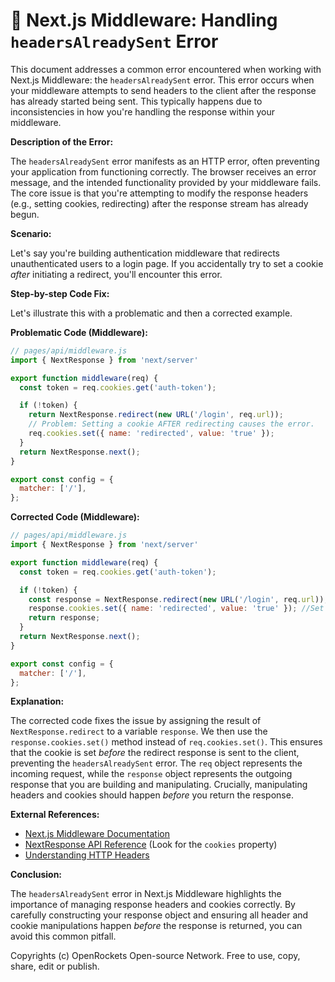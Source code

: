 # 🐞 Next.js Middleware: Handling `headersAlreadySent` Error


This document addresses a common error encountered when working with Next.js Middleware: the `headersAlreadySent` error.  This error occurs when your middleware attempts to send headers to the client after the response has already started being sent.  This typically happens due to inconsistencies in how you're handling the response within your middleware.

**Description of the Error:**

The `headersAlreadySent` error manifests as an HTTP error, often preventing your application from functioning correctly.  The browser receives an error message, and the intended functionality provided by your middleware fails. The core issue is that you're attempting to modify the response headers (e.g., setting cookies, redirecting) after the response stream has already begun.

**Scenario:**

Let's say you're building authentication middleware that redirects unauthenticated users to a login page.  If you accidentally try to set a cookie *after* initiating a redirect, you'll encounter this error.

**Step-by-step Code Fix:**

Let's illustrate this with a problematic and then a corrected example.

**Problematic Code (Middleware):**

```javascript
// pages/api/middleware.js
import { NextResponse } from 'next/server'

export function middleware(req) {
  const token = req.cookies.get('auth-token');

  if (!token) {
    return NextResponse.redirect(new URL('/login', req.url));
    // Problem: Setting a cookie AFTER redirecting causes the error.
    req.cookies.set({ name: 'redirected', value: 'true' }); 
  }
  return NextResponse.next();
}

export const config = {
  matcher: ['/'],
};
```

**Corrected Code (Middleware):**

```javascript
// pages/api/middleware.js
import { NextResponse } from 'next/server'

export function middleware(req) {
  const token = req.cookies.get('auth-token');

  if (!token) {
    const response = NextResponse.redirect(new URL('/login', req.url));
    response.cookies.set({ name: 'redirected', value: 'true' }); //Set cookie on the response object.
    return response;
  }
  return NextResponse.next();
}

export const config = {
  matcher: ['/'],
};
```

**Explanation:**

The corrected code fixes the issue by assigning the result of `NextResponse.redirect` to a variable `response`.  We then use the `response.cookies.set()` method instead of `req.cookies.set()`. This ensures that the cookie is set *before* the redirect response is sent to the client, preventing the `headersAlreadySent` error.  The `req` object represents the incoming request, while the `response` object represents the outgoing response that you are building and manipulating.  Crucially, manipulating headers and cookies should happen *before* you return the response.

**External References:**

* [Next.js Middleware Documentation](https://nextjs.org/docs/app/building-your-application/routing/middleware)
* [NextResponse API Reference](https://nextjs.org/docs/api-reference/next/server#nextresponse) (Look for the `cookies` property)
* [Understanding HTTP Headers](https://developer.mozilla.org/en-US/docs/Web/HTTP/Headers)


**Conclusion:**

The `headersAlreadySent` error in Next.js Middleware highlights the importance of managing response headers and cookies correctly.  By carefully constructing your response object and ensuring all header and cookie manipulations happen *before* the response is returned, you can avoid this common pitfall.


Copyrights (c) OpenRockets Open-source Network. Free to use, copy, share, edit or publish.

